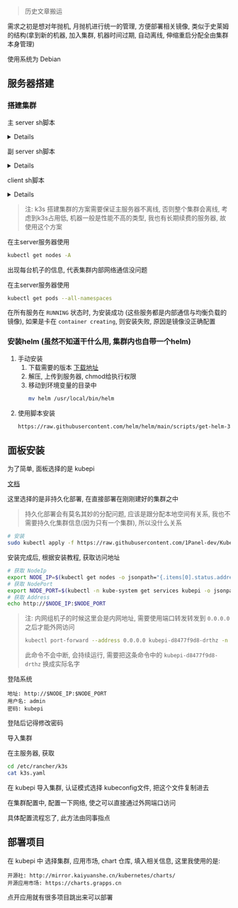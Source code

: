 > 历史文章搬运

需求之初是想对年抛机, 月抛机进行统一的管理, 方便部署相关镜像, 类似于史莱姆的结构(拿到新的机器, 加入集群, 机器时间过期, 自动离线, 伸缩重启分配全由集群本身管理)

使用系统为 Debian

## 服务器搭建

### 搭建集群

主 server sh脚本
<details><summary>Details</summary>
<p>

```sh
echo "deb https://mirrors.tuna.tsinghua.edu.cn/debian/ bookworm main contrib non-free non-free-firmware
deb-src https://mirrors.tuna.tsinghua.edu.cn/debian/ bookworm main contrib non-free non-free-firmware

deb https://mirrors.tuna.tsinghua.edu.cn/debian/ bookworm-updates main contrib non-free non-free-firmware
deb-src https://mirrors.tuna.tsinghua.edu.cn/debian/ bookworm-updates main contrib non-free non-free-firmware

deb https://mirrors.tuna.tsinghua.edu.cn/debian/ bookworm-backports main contrib non-free non-free-firmware
deb-src https://mirrors.tuna.tsinghua.edu.cn/debian/ bookworm-backports main contrib non-free non-free-firmware

# 以下安全更新软件源包含了官方源与镜像站配置，如有需要可自行修改注释切换
deb https://security.debian.org/debian-security bookworm-security main contrib non-free non-free-firmware
deb-src https://security.debian.org/debian-security bookworm-security main contrib non-free non-free-firmware" > /etc/apt/sources.list

apt update

curl -sfL https://rancher-mirror.rancher.cn/k3s/k3s-install.sh | \
  INSTALL_K3S_MIRROR=cn \
  sh -s - server \
  --cluster-init \
  --system-default-registry=registry.cn-hangzhou.aliyuncs.com

cat /var/lib/rancher/k3s/server/token

cat >> /etc/rancher/k3s/registries.yaml << EOF
mirrors:
  docker.io:
    endpoint:
      - "https://dockerproxy.net"
      - "https://registry.cn-hangzhou.aliyuncs.com/"
      - "https://mirror.ccs.tencentyun.com"
  k8s.gcr.io:
    endpoint:
      - "https://k8s.dockerproxy.net"
      - "https://registry.aliyuncs.com/google_containers"
  ghcr.io:
    endpoint:
      - "https://ghcr.dockerproxy.net"
      - "https://ghcr.m.daocloud.io/"
  gcr.io:
    endpoint:
      - "https://gcr.dockerproxy.net"
      - "https://gcr.m.daocloud.io/"
  quay.io:
    endpoint:
      - "https://quay.dockerproxy.net"
      - "https://quay.tencentcloudcr.com/"
  registry.k8s.io:
    endpoint:
      - "https://k8s.dockerproxy.net"
      - "https://registry.aliyuncs.com/v2/google_containers"
EOF
systemctl restart k3s
```

</p>
</details> 

副 server sh脚本

<details><summary>Details</summary>
<p>

```sh
echo "deb https://mirrors.tuna.tsinghua.edu.cn/debian/ bookworm main contrib non-free non-free-firmware
deb-src https://mirrors.tuna.tsinghua.edu.cn/debian/ bookworm main contrib non-free non-free-firmware

deb https://mirrors.tuna.tsinghua.edu.cn/debian/ bookworm-updates main contrib non-free non-free-firmware
deb-src https://mirrors.tuna.tsinghua.edu.cn/debian/ bookworm-updates main contrib non-free non-free-firmware

deb https://mirrors.tuna.tsinghua.edu.cn/debian/ bookworm-backports main contrib non-free non-free-firmware
deb-src https://mirrors.tuna.tsinghua.edu.cn/debian/ bookworm-backports main contrib non-free non-free-firmware

# 以下安全更新软件源包含了官方源与镜像站配置，如有需要可自行修改注释切换
deb https://security.debian.org/debian-security bookworm-security main contrib non-free non-free-firmware
deb-src https://security.debian.org/debian-security bookworm-security main contrib non-free non-free-firmware" > /etc/apt/sources.list

apt update

curl -sfL https://rancher-mirror.rancher.cn/k3s/k3s-install.sh | \
  INSTALL_K3S_MIRROR=cn \
  sh -s - server \
  --cluster-init \
  --system-default-registry=registry.cn-hangzhou.aliyuncs.com

cat /var/lib/rancher/k3s/server/token

cat >> /etc/rancher/k3s/registries.yaml << EOF
mirrors:
  docker.io:
    endpoint:
      - "https://dockerproxy.net"
      - "https://registry.cn-hangzhou.aliyuncs.com/"
      - "https://mirror.ccs.tencentyun.com"
  k8s.gcr.io:
    endpoint:
      - "https://k8s.dockerproxy.net"
      - "https://registry.aliyuncs.com/google_containers"
  ghcr.io:
    endpoint:
      - "https://ghcr.dockerproxy.net"
      - "https://ghcr.m.daocloud.io/"
  gcr.io:
    endpoint:
      - "https://gcr.dockerproxy.net"
      - "https://gcr.m.daocloud.io/"
  quay.io:
    endpoint:
      - "https://quay.dockerproxy.net"
      - "https://quay.tencentcloudcr.com/"
  registry.k8s.io:
    endpoint:
      - "https://k8s.dockerproxy.net"
      - "https://registry.aliyuncs.com/v2/google_containers"
EOF
systemctl restart k3s
```

</p>
</details> 

client sh脚本

<details><summary>Details</summary>
<p>

```sh
echo "deb https://mirrors.tuna.tsinghua.edu.cn/debian/ bookworm main contrib non-free non-free-firmware
deb-src https://mirrors.tuna.tsinghua.edu.cn/debian/ bookworm main contrib non-free non-free-firmware

deb https://mirrors.tuna.tsinghua.edu.cn/debian/ bookworm-updates main contrib non-free non-free-firmware
deb-src https://mirrors.tuna.tsinghua.edu.cn/debian/ bookworm-updates main contrib non-free non-free-firmware

deb https://mirrors.tuna.tsinghua.edu.cn/debian/ bookworm-backports main contrib non-free non-free-firmware
deb-src https://mirrors.tuna.tsinghua.edu.cn/debian/ bookworm-backports main contrib non-free non-free-firmware

# 以下安全更新软件源包含了官方源与镜像站配置，如有需要可自行修改注释切换
deb https://security.debian.org/debian-security bookworm-security main contrib non-free non-free-firmware
deb-src https://security.debian.org/debian-security bookworm-security main contrib non-free non-free-firmware" > /etc/apt/sources.list

apt update

curl -sfL https://rancher-mirror.rancher.cn/k3s/k3s-install.sh | \
  INSTALL_K3S_MIRROR=cn \
  K3S_URL=https://ip:6443 \
  K3S_TOKEN=your_token \
  sh -

mkdir -p /etc/rancher/k3s
cat >> /etc/rancher/k3s/registries.yaml << EOF
mirrors:
  docker.io:
    endpoint:
      - "https://dockerproxy.net"
      - "https://registry.cn-hangzhou.aliyuncs.com/"
      - "https://mirror.ccs.tencentyun.com"
  k8s.gcr.io:
    endpoint:
      - "https://k8s.dockerproxy.net"
      - "https://registry.aliyuncs.com/google_containers"
  ghcr.io:
    endpoint:
      - "https://ghcr.dockerproxy.net"
      - "https://ghcr.m.daocloud.io/"
  gcr.io:
    endpoint:
      - "https://gcr.dockerproxy.net"
      - "https://gcr.m.daocloud.io/"
  quay.io:
    endpoint:
      - "https://quay.dockerproxy.net"
      - "https://quay.tencentcloudcr.com/"
  registry.k8s.io:
    endpoint:
      - "https://k8s.dockerproxy.net"
      - "https://registry.aliyuncs.com/v2/google_containers"
EOF
systemctl restart k3s-agent
```

</p>
</details> 

> 注: k3s 搭建集群的方案需要保证主服务器不离线, 否则整个集群会离线, 考虑到k3s占用低, 机器一般是性能不高的类型, 我也有长期续费的服务器, 故使用这个方案

在主server服务器使用

```sh
kubectl get nodes -A
```
出现每台机子的信息, 代表集群内部网络通信没问题

在主server服务器使用
```sh
kubectl get pods --all-namespaces
```
在所有服务在 `RUNNING` 状态时, 为安装成功 (这些服务都是内部通信与均衡负载的镜像), 如果是卡在 `container creating`, 则安装失败, 原因是镜像没正确配置

### 安装helm (虽然不知道干什么用, 集群内也自带一个helm)

1. 手动安装
    1. 下载需要的版本 [下载地址](https://github.com/helm/helm/releases)
    2. 解压, 上传到服务器, chmod给执行权限
    3. 移动到环境变量的目录中
        ```sh
        mv helm /usr/local/bin/helm
        ```
2. 使用脚本安装
    ```sh
    https://raw.githubusercontent.com/helm/helm/main/scripts/get-helm-3 | bash
    ```

## 面板安装

为了简单, 面板选择的是 kubepi

[文档](https://github.com/1Panel-dev/KubePi/wiki/2%E3%80%81%E5%AE%89%E8%A3%85%E9%83%A8%E7%BD%B2#kubernetes)

这里选择的是非持久化部署, 在直接部署在刚刚建好的集群之中

> 持久化部署会有莫名其妙的分配问题, 应该是跟分配本地空间有关系, 我也不需要持久化集群信息(因为只有一个集群), 所以没什么关系

```sh
# 安装
sudo kubectl apply -f https://raw.githubusercontent.com/1Panel-dev/KubePi/master/docs/deploy/kubectl/kubepi.yaml
```

安装完成后, 根据安装教程, 获取访问地址

```sh
# 获取 NodeIp
export NODE_IP=$(kubectl get nodes -o jsonpath="{.items[0].status.addresses[0].address}")
# 获取 NodePort
export NODE_PORT=$(kubectl -n kube-system get services kubepi -o jsonpath="{.spec.ports[0].nodePort}")
# 获取 Address
echo http://$NODE_IP:$NODE_PORT
```

> 注: 内网组机子的时候这里会是内网地址, 需要使用端口转发转发到 `0.0.0.0` 之后才能外网访问
> ```sh
> kubectl port-forward --address 0.0.0.0 kubepi-d8477f9d8-drthz -n kube-system 2999:80
> ```
> 此命令不会中断, 会持续运行, 需要把这条命令中的 `kubepi-d8477f9d8-drthz` 换成实际名字

登陆系统

```text
地址: http://$NODE_IP:$NODE_PORT
用户名: admin
密码: kubepi
```

登陆后记得修改密码

导入集群

在主服务器, 获取

```sh
cd /etc/rancher/k3s
cat k3s.yaml
```
在 kubepi 导入集群, 认证模式选择 kubeconfig文件, 把这个文件复制进去

在集群配置中, 配置一下网络, 使之可以直接通过外网端口访问

具体配置流程忘了, 此方法由同事指点

## 部署项目

在 kubepi 中 选择集群, 应用市场, chart 仓库, 填入相关信息, 这里我使用的是:
```text
开源社: http://mirror.kaiyuanshe.cn/kubernetes/charts/
开源应用市场: https://charts.grapps.cn
```

点开应用就有很多项目跳出来可以部署